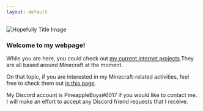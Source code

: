 ```yaml
---
layout: default
---
```

![Hopefully Title Image](https://i.imgur.com/qEZbzxG.png)
### Welcome to my webpage!

While you are here, you could check out [my current internet projects](./current_projects.md).They are all based around Minecraft at the moment.

On that topic, if you are interested in my Minecraft-related activities, feel free to check them out [in this page](./minecraft.md).

My Discord account is PineappleBoys#6017 if you would like to contact me. I will make an effort to accept any Discord friend requests that I receive.
